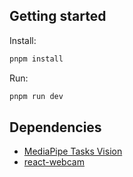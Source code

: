 ## Getting started

Install:

```bash
pnpm install
```

Run:

```bash
pnpm run dev
```

## Dependencies

- [MediaPipe Tasks Vision](https://www.npmjs.com/package/@mediapipe/tasks-vision)
- [react-webcam](https://www.npmjs.com/package/react-webcam)
